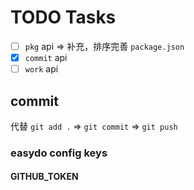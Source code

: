 # TODO Tasks

- [ ] `pkg` api => 补充，排序完善 `package.json`
- [x] `commit` api
- [ ] `work` api

## commit

代替 `git add .` => `git commit` => `git push`

### easydo config keys

#### GITHUB_TOKEN
